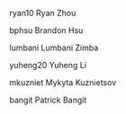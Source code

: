 
ryan10
Ryan Zhou

bphsu
Brandon Hsu

lumbani Lumbani Zimba

yuheng20
Yuheng Li

mkuzniet
Mykyta Kuznietsov

bangit
Patrick Bangit
